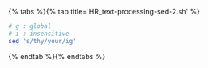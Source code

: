 {% tabs %}{% tab title='HR_text-processing-sed-2.sh' %}

```sh
# g : global
# i : insensitive
sed 's/thy/your/ig'
```

{% endtab %}{% endtabs %}
